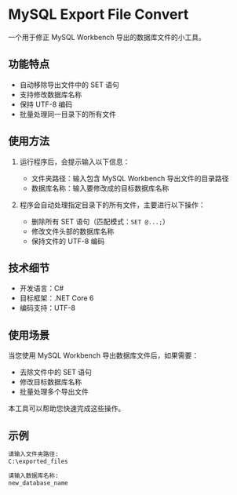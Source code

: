 # MySQL Export File Convert

一个用于修正 MySQL Workbench 导出的数据库文件的小工具。

## 功能特点

- 自动移除导出文件中的 SET 语句
- 支持修改数据库名称
- 保持 UTF-8 编码
- 批量处理同一目录下的所有文件

## 使用方法

1. 运行程序后，会提示输入以下信息：
   - 文件夹路径：输入包含 MySQL Workbench 导出文件的目录路径
   - 数据库名称：输入要修改成的目标数据库名称

2. 程序会自动处理指定目录下的所有文件，主要进行以下操作：
   - 删除所有 SET 语句（匹配模式：`SET @...;`）
   - 修改文件头部的数据库名称
   - 保持文件的 UTF-8 编码

## 技术细节

- 开发语言：C#
- 目标框架：.NET Core 6
- 编码支持：UTF-8

## 使用场景

当您使用 MySQL Workbench 导出数据库文件后，如果需要：
- 去除文件中的 SET 语句
- 修改目标数据库名称
- 批量处理多个导出文件

本工具可以帮助您快速完成这些操作。

## 示例

```bash
请输入文件夹路径: 
C:\exported_files

请输入数据库名称: 
new_database_name
```
